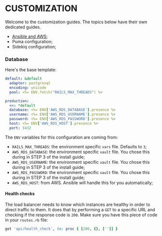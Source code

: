 # CUSTOMIZATION

Welcome to the customization guides. The topics below have their own dedicated guides.

- [Ansible and AWS](https://github.com/FestaLab/railway/blob/main/docs/customization/ANSIBLE_AWS.MD);
- Puma configuration;
- Sidekiq configuration;

### Database
Here's the base template:

```yaml
default: &default
  adapter: postgresql
  encoding: unicode
  pool: <%= ENV.fetch("RAILS_MAX_THREADS") %>

production:
  <<: *default
  database: <%= ENV['AWS_RDS_DATABASE'].presence %>
  username: <%= ENV['AWS_RDS_USERNAME'].presence %>
  password: <%= ENV['AWS_RDS_PASSWORD'].presence %>
  host: <%= ENV['AWS_RDS_HOST'].presence %>
  port: 5432
```

The `ENV` variables for this configuration are coming from: 

- `RAILS_MAX_THREADS`: the environment specific `vars` file. Defaults to `3`;
- `AWS_RDS_DATABASE`: the environment specific `vault` file. You chose this during in STEP 3 of the install guide; 
- `AWS_RDS_USERNAME`: the environment specific `vault` file. You chose this during in STEP 3 of the install guide;
- `AWS_RDS_PASSWORD`: the environment specific `vault` file. You chose this during in STEP 3 of the install guide;
- `AWS_RDS_HOST`: from AWS. Ansible will handle this for you automatically; 

#### Health checks 
The load balancer needs to know which instances are healthy in order to direct traffic to them. It does that by performing a `GET` to a specific URL and checking if the response code is `200`. Make sure you have this piece of code in your `routes.rb` file:
```ruby
get 'api/health_check', to: proc { [200, {}, ['']] }
```
